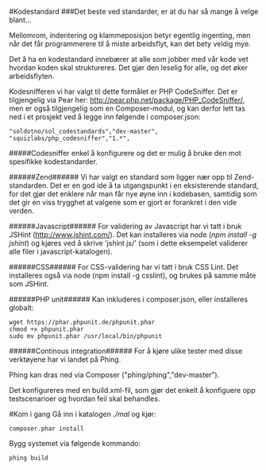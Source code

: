 #Kodestandard
###Det beste ved standarder, er at du har så mange å velge blant...

Mellomrom, indentering og klammeposisjon betyr egentlig ingenting, men når det får programmerere til å miste arbeidsflyt, kan det bety veldig mye. 

Det å ha en kodestandard innebærer at alle som jobber med vår kode vet hvordan koden skal struktureres. Det gjør den leselig for alle, og det øker arbeidsflyten.

Kodesnifferen vi har valgt til dette formålet er PHP CodeSniffer. Det er tilgjengelig via Pear her: http://pear.php.net/package/PHP_CodeSniffer/, men er også tilgjengelig som en Composer-modul, og kan derfor lett tas ned i et prosjekt ved å legge inn følgende i composer.json:

    "soldotno/sol_codestandards","dev-master",
    "squizlabs/php_codesniffer","1.*",

#####Codesniffer enkel å konfigurere og det er mulig å bruke den mot spesifikke kodestandarder.  

######Zend######
Vi har valgt en standard som ligger nær opp til Zend-standarden. Det er en god ide å ta utgangspunkt i en eksisterende standard, for det gjør det enklere når man får nye øyne inn i kodebasen, samtidig som det gir en viss trygghet at valgene som er gjort er forankret i den vide verden.

######Javascript######
For validering av Javascript har vi tatt i bruk JSHint (http://www.jshint.com/). Det kan installeres via node (_npm install -g jshint_) og kjøres ved å skrive 'jshint js/' (som i dette eksempelet validerer alle filer i javascript-katalogen).

######CSS######
For CSS-validering har vi tatt i bruk CSS Lint. Det installeres også via node (npm install -g csslint), og brukes på samme måte som JSHint.

######PHP unit######
Kan inkluderes i composer.json, eller installeres globalt: 

    wget https://phar.phpunit.de/phpunit.phar
    chmod +x phpunit.phar
    sudo mv phpunit.phar /usr/local/bin/phpunit

######Continous integration######
For å kjøre ulike tester med disse verktøyene har vi landet på Phing. 

Phing kan dras ned via Composer ("phing/phing","dev-master"). 

Det konfigureres med en build.xml-fil, som gjør det enkelt å konfiguere opp testscenarioer og hvordan feil skal behandles. 

#Kom i gang
Gå inn i katalogen _./mal_ og kjør:
    
    composer.phar install
    
Bygg systemet via følgende kommando:

    phing build
    

